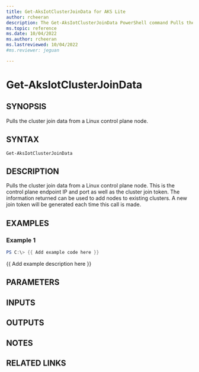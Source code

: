 ```yaml
---
title: Get-AksIotClusterJoinData for AKS Lite
author: rcheeran
description: The Get-AksIotClusterJoinData PowerShell command Pulls the cluster join data from a Linux control plane node
ms.topic: reference
ms.date: 10/04/2022
ms.author: rcheeran 
ms.lastreviewed: 10/04/2022
#ms.reviewer: jeguan

---
```

# Get-AksIotClusterJoinData

## SYNOPSIS
Pulls the cluster join data from a Linux control plane node.

## SYNTAX

```
Get-AksIotClusterJoinData
```

## DESCRIPTION
Pulls the cluster join data from a Linux control plane node.
This is the control plane endpoint IP and
port as well as the cluster join token.
The information returned can be used to add nodes to existing
clusters.
A new join token will be generated each time this call is made.

## EXAMPLES

### Example 1
```powershell
PS C:\> {{ Add example code here }}
```

{{ Add example description here }}

## PARAMETERS

## INPUTS

## OUTPUTS

## NOTES

## RELATED LINKS
